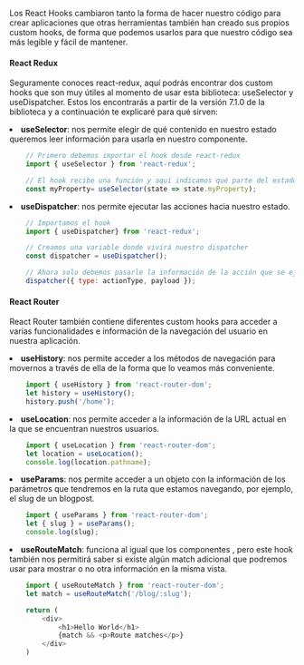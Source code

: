 Los React Hooks cambiaron tanto la forma de hacer nuestro código para crear aplicaciones que otras herramientas también han creado sus propios custom hooks, de forma que podemos usarlos para que nuestro código sea más legible y fácil de mantener.

#### React Redux

Seguramente conoces react-redux, aquí podrás encontrar dos custom hooks que son muy útiles al momento de usar esta biblioteca: useSelector y useDispatcher. Estos los encontrarás a partir de la versión 7.1.0 de la biblioteca y a continuación te explicaré para qué sirven:

<li><b>useSelector</b>: nos permite elegir de qué contenido en nuestro estado queremos leer información para usarla en nuestro componente. </li>

```javascript
    // Primero debemos importar el hook desde react-redux
    import { useSelector } from 'react-redux';

    // El hook recibe una función y aquí indicamos qué parte del estado queremos
    const myProperty= useSelector(state => state.myProperty);
```

<li><b>useDispatcher</b>: nos permite ejecutar las acciones hacia nuestro estado. </li>

```javascript
    // Importamos el hook
    import { useDispatcher} from 'react-redux';

    // Creamos una variable donde vivirá nuestro dispatcher
    const dispatcher = useDispatcher();

    // Ahora solo debemos pasarle la información de la acción que se ejecutará en nuestro reducer
    dispatcher({ type: actionType, payload });
```

#### React Router

React Router también contiene diferentes custom hooks para acceder a varias funcionalidades e información de la navegación del usuario en nuestra aplicación.

<li><b>useHistory</b>: nos permite acceder a los métodos de navegación para movernos a través de ella de la forma que lo veamos más conveniente.</li>

```javascript
    import { useHistory } from 'react-router-dom';
    let history = useHistory();
    history.push('/home');
```

<li><b>useLocation</b>: nos permite acceder a la información de la URL actual en la que se encuentran nuestros usuarios.</li>

```javascript
    import { useLocation } from 'react-router-dom';
    let location = useLocation();
    console.log(location.pathname);
```

<li><b>useParams</b>: nos permite acceder a un objeto con la información de los parámetros que tendremos en la ruta que estamos navegando, por ejemplo, el slug de un blogpost.</li>

```javascript
    import { useParams } from 'react-router-dom';
    let { slug } = useParams();
    console.log(slug);
```

<li><b>useRouteMatch</b>: funciona al igual que los componentes <Route>, pero este hook también nos permitirá saber si existe algún match adicional que podremos usar para mostrar o no otra información en la misma vista.</li>

```javascript
    import { useRouteMatch } from 'react-router-dom';
    let match = useRouteMatch('/blog/:slug');

    return (
        <div>
            <h1>Hello World</h1>
            {match && <p>Route matches</p>}
        </div>
    )
```